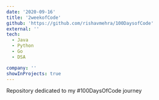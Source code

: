 ```yaml
---
date: '2020-09-16'
title: '2weekofCode'
github: 'https://github.com/rishavmehra/100DaysofCode'
external: ''
tech:
  - Java
  - Python
  - Go
  - DSA

company: ''
showInProjects: true
---
```


Repository dedicated to my #100DaysOfCode journey

